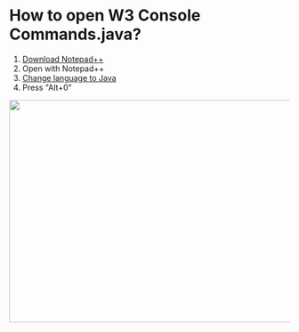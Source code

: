 <h1>How to open W3 Console Commands.java?</h1>
<ol>
<li><a href="https://notepad-plus-plus.org/download/v7.6.1.html" target="_blank">Download Notepad++</a></li>
<li>Open with Notepad++</li>
<li><a href="https://prnt.sc/mlvcy1">Change language to Java</a></li>
<li>Press "Alt+0"</li>
</ol>
<p><img src="https://prnt.sc/mlvcyi?raw=true" alt="" width="1600" height="400" /></p>
